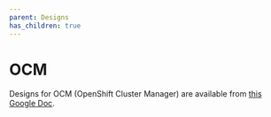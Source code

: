 ```yaml
---
parent: Designs
has_children: true
---
```


# OCM

Designs for OCM (OpenShift Cluster Manager) are available from [this Google Doc](https://docs.google.com/document/d/13G1d9tvOhIz0DDt4NyuavhCUSTmPR3z1uUEQIpaVvAA/edit#).